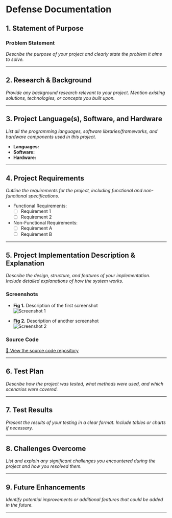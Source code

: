 # Defense Documentation

## 1. Statement of Purpose  
### Problem Statement  
_Describe the purpose of your project and clearly state the problem it aims to solve._

---

## 2. Research & Background  
_Provide any background research relevant to your project. Mention existing solutions, technologies, or concepts you built upon._

---

## 3. Project Language(s), Software, and Hardware  
_List all the programming languages, software libraries/frameworks, and hardware components used in this project._

- **Languages:**  
- **Software:**  
- **Hardware:**  

---

## 4. Project Requirements  
_Outline the requirements for the project, including functional and non-functional specifications._

- Functional Requirements:  
  - [ ] Requirement 1  
  - [ ] Requirement 2  

- Non-Functional Requirements:  
  - [ ] Requirement A  
  - [ ] Requirement B  

---

## 5. Project Implementation Description & Explanation  
_Describe the design, structure, and features of your implementation. Include detailed explanations of how the system works._

### Screenshots  
- **Fig 1.** Description of the first screenshot  
![Screenshot 1](path/to/screenshot1.png)

- **Fig 2.** Description of another screenshot  
![Screenshot 2](path/to/screenshot2.png)

### Source Code  
[🔗 View the source code repository](URL_to_repository)

---

## 6. Test Plan  
_Describe how the project was tested, what methods were used, and which scenarios were covered._

---

## 7. Test Results  
_Present the results of your testing in a clear format. Include tables or charts if necessary._

---

## 8. Challenges Overcome  
_List and explain any significant challenges you encountered during the project and how you resolved them._

---

## 9. Future Enhancements  
_Identify potential improvements or additional features that could be added in the future._

---

